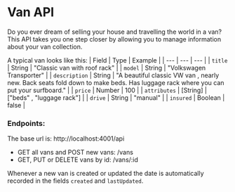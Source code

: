 # Van API
Do you ever dream of selling your house and travelling the world in a van? This API takes you one step closer by allowing you to manage information about your van collection.

A typical van looks like this:
| Field | Type | Example |
| --- | --- | --- |
| `title` | String | "Classic van with roof rack" |
| `model` | String | "Volkswagen Transporter" |
| `description` | String | "A beautiful classic VW van , nearly new. Back seats fold down to make beds. Has luggage rack where you can put your surfboard." |
| `price` | Number | 100 |
| `attributes` | [String] | ["beds" , "luggage rack"] |
| `drive` | String | "manual" |
| `insured` | Boolean | false |

### Endpoints:
The base url is: http://localhost:4001/api
* GET all vans and POST new vans: /vans
* GET, PUT or DELETE vans by id: /vans/:id

Whenever a new van is created or updated the date is automatically recorded in the fields `created` and `lastUpdated`.



